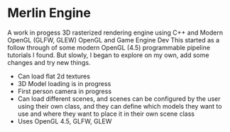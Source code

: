 # Merlin Engine
A work in progess 3D rasterized rendering engine using C++ and Modern OpenGL (GLFW, GLEW)
OpenGL and Game Engine Dev
This started as a follow through of some modern OpenGL (4.5) programmable pipeline tutorials I found.
But slowly, I began to explore on my own, add some changes and try new things.

- Can load flat 2d textures
- 3D Model loading is in progress
- First person camera in progress
- Can load different scenes, and scenes can be configured by the user using their own class, and they can define which models they want to use and where they want to place it in their own scene class
- Uses OpenGL 4.5, GLFW, GLEW
